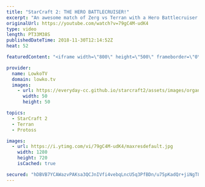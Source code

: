 ```yaml
---
title: "StarCraft 2: THE HERO BATTLECRUISER!"
excerpt: "An awesome match of Zerg vs Terran with a Hero Battlecruiser. Subscribe for more videos: http://lowko.tv/youtube Epic Zerg vs Zerg match: https://goo.gl/E9r57B  In this video MarineLorD decides to play a very cool style versus Namshar. While we have seen different versions of Terran Mech, he decides"
originalUrl: https://youtube.com/watch?v=79gC4M-udK4
type: video
length: PT33M38S
publishedDateTime: 2018-11-30T12:14:52Z
heat: 52

featuredContent: "<iframe width=\"800\" height=\"500\" frameborder=\"0\" src=\"https://www.youtube.com/embed/79gC4M-udK4\" allow=\"accelerometer; autoplay; encrypted-media; gyroscope; picture-in-picture\" allowfullscreen></iframe>"

provider:
  name: LowkoTV
  domain: lowko.tv
  images:
    - url: https://everyday-cc.github.io/starcraft2/assets/images/organizations/lowko.tv-50x50.jpg
      width: 50
      height: 50

topics:
  - StarCraft 2
  - Terran
  - Protoss

images:
  - url: https://i.ytimg.com/vi/79gC4M-udK4/maxresdefault.jpg
    width: 1280
    height: 720
    isCached: true

secured: "hDBVB7YCAWazvPAKsa3QCJnIVfi4vebqLncU5q3PfBDn/u75pKadQr+jiNgT8Aj3B4YCKr/+pOfKheDWLkHo74TXjEhNGtiw/dsrk7VxIpKjUEr8i5xO2Oi6cH69iH2/m8AsBG/mgQpTDLlfMx5yjH8xfn0XZcLAb6+PeUCiiQzkqRmKfjbh7av+vk/T0mNBSwLdmK7exAlblw5vwoq7f8O3hEGIV8C3qmeQ3FSwgXNX1jd/7NxlUurYArPd1bBssAf4z6f82xuG98lB+3R3U/631W1+1SHZuSuFDbXjaIVO/BCVj+aEBAEuyY+avV+FHf6SlGroTxnAojPs6vfySqvUl4XHDE96HFVuhhIxrhoRrPAck424CaCgMvl67nvmWKXRzDobPqnuNqff/4leK+/iDcxaXTEfRTaJC+r0K99h3JnQedrP7kAeDq3WYFmp;42nZy46wgwPp7G+B9HCduQ=="
---
```


